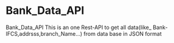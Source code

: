 # Bank_Data_API
Bank_Data_API This is an one Rest-API to get all data(like_ Bank-IFCS,addrsss,branch_Name...) from data base in JSON format 
